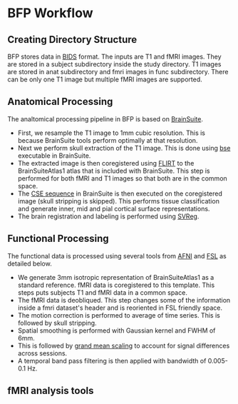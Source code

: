 # BFP Workflow

## Creating Directory Structure
BFP stores data in [BIDS](http://bids.neuroimaging.io/) format. The inputs are T1 and fMRI images. They are stored in a subject subdirectory inside the study directory. T1 images are stored in anat subdirectory and fmri images in func subdirectory. There can be only one T1 image but multiple fMRI images are supported. 

## Anatomical Processing
The analtomical processing pipeline in BFP is based on [BrainSuite](http://brainsuite.org). 
* First, we resample the T1 image to 1mm cubic resolution. This is because BrainSuite tools perform optimally at that resolution. 
* Next we perform skull extraction of the T1 image. This is done using [bse](http://brainsuite.org/processing/surfaceextraction/bse/) executable in BrainSuite.
* The extracted image is then coregistered using [FLIRT](https://fsl.fmrib.ox.ac.uk/fsl/fslwiki/FLIRT) to the BrainSuiteAtlas1 atlas that is included with BrainSuite. This step is performed for both fMRI and T1 images so that both are in the common space. 
* The [CSE sequence](http://brainsuite.org/processing/surfaceextraction/) in BrainSuite is then executed on the coregistered image (skull stripping is skipped). This performs tissue classification and generate inner, mid and pial cortical surface representations.
* The brain registration and labeling is performed using [SVReg](http://brainsuite.org/processing/svreg/).

## Functional Processing
The functional data is processed using several tools from [AFNI](https://afni.nimh.nih.gov/) and [FSL](https://fsl.fmrib.ox.ac.uk/fsl/fslwiki) as detailed below. 
* We generate 3mm isotropic representation of BrainSuiteAtlas1 as a standard reference. fMRI data is coregistered to this template. This steps puts subjects T1 and fMRI data in a common space.
* The fMRI data is deobliqued. This step changes some of the information inside a fmri dataset's header and is reoriented in FSL friendly space. 
* The motion correction is performed to average of time series. This is followed by skull stripping.
* Spatial smoothing is performed with Gaussian kernel and FWHM of 6mm.
* This is followed by [grand mean scaling](http://dbic.dartmouth.edu/wiki/index.php/Global_Scaling) to account for signal differences across sessions.
* A temporal band pass filtering is then applied with bandwidth of 0.005-0.1 Hz.

## fMRI analysis tools



